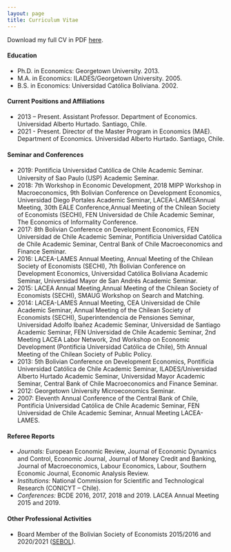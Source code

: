 ```yaml
---
layout: page
title: Curriculum Vitae
---
```


Download my full CV in PDF [here](/assets/pdf/mtejadaCV.pdf).

#### Education

- Ph.D. in Economics: Georgetown University. 2013.
- M.A. in Economics: ILADES/Georgetown University. 2005.
- B.S. in Economics: Universidad Católica Boliviana. 2002.

#### Current Positions and Affiliations

- 2013 – Present. Assistant Professor. Department of Economics. Universidad Alberto Hurtado. Santiago, Chile.
- 2021 - Present. Director of the Master Program in Economics (MAE). Department of Economics. Universidad Alberto Hurtado. Santiago, Chile. 

#### Seminar and Conferences

- 2019: Pontiﬁcia Universidad Católica de Chile Academic Seminar. University of Sao Paulo (USP) Academic Seminar.
- 2018: 7th Workshop in Economic Development, 2018 MIPP Workshop in Macroeconomics, 9th Bolivian Conference on Development Economics, Universidad Diego Portales Academic Seminar, LACEA-LAMESAnnual Meeting, 30th EALE Conference,Annual Meeting of the Chilean Society of Economists (SECHI), FEN Universidad de Chile Academic Seminar, The Economics of Informality Conference.
- 2017: 8th Bolivian Conference on Development Economics, FEN Universidad de Chile Academic Seminar, Pontificia Universidad Católica de Chile Academic Seminar, Central Bank of Chile Macroeconomics and Finance Seminar.
- 2016: LACEA-LAMES Annual Meeting, Annual Meeting of the Chilean Society of Economists (SECHI), 7th Bolivian Conference on Development Economics, Universidad Católica Boliviana Academic Seminar, Universidad Mayor de San Andrés Academic Seminar.
- 2015: LACEA Annual Meeting,Annual Meeting of the Chilean Society of Economists (SECHI), SMAUG Workshop on Search and Matching.
- 2014: LACEA-LAMES Annual Meeting, CEA Universidad de Chile Academic Seminar, Annual Meeting of the Chilean Society of Economists (SECHI), Superintendencia de Pensiones Seminar, Universidad Adolfo Ibañez Academic Seminar, Universidad de Santiago Academic Seminar, FEN Universidad de Chile Academic Seminar, 2nd Meeting LACEA Labor Network, 2nd Workshop on Economic Development (Pontificia Universidad Católica de Chile), 5th Annual Meeting of the Chilean Society of Public Policy.
- 2013: 5th Bolivian Conference on Development Economics, Pontificia Universidad Católica de Chile Academic Seminar, ILADES/Universidad Alberto Hurtado Academic Seminar, Universidad Mayor Academic Seminar, Central Bank of Chile Macroeconomics and Finance Seminar.
- 2012: Georgetown University Microeconomics Seminar.
- 2007: Eleventh Annual Conference of the Central Bank of Chile, Pontificia Universidad Católica de Chile Academic Seminar, FEN Universidad de Chile Academic Seminar, Annual Meeting LACEA-LAMES.

#### Referee Reports

- *Journals:* European Economic Review, Journal of Economic Dynamics and Control, Economic Journal, Journal of Money Credit and Banking, Journal of Macroeconomics, Labour Economics, Labour, Southern Economic Journal, Economic Analysis Review.
- *Institutions:* National Commission for Scientific and Technological Research (CONICYT – Chile).
- *Conferences:* BCDE 2016, 2017, 2018 and 2019. LACEA Annual Meeting 2015 and 2019.

#### Other Professional Activities

- Board Member of the Bolivian Society of Economists 2015/2016 and 2020/2021 ([SEBOL](http://www.sebol.org/)).
